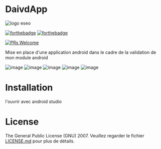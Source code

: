 # DaivdApp

![logo eseo](https://res.cloudinary.com/davidshbo/image/upload/v1618266961/eseo_logo.png)


[![forthebadge](https://forthebadge.com/images/badges/built-for-android.svg)](https://forthebadge.com)
[![forthebadge](http://forthebadge.com/images/badges/built-with-love.svg)](http://forthebadge.com)

[![PRs Welcome](https://img.shields.io/badge/PRs-welcome-brightgreen.svg?style=shields)](http://makeapullrequest.com)

Mise en place d'une application android dans le cadre de la validation de mon module android

![image](https://res.cloudinary.com/davidshbo/image/upload/c_scale,h_439/v1618847677/DavidApp/Screenshot_1618847084.png)
![image](https://res.cloudinary.com/davidshbo/image/upload/c_scale,h_439/v1618847677/DavidApp/Screenshot_1618847430.png)
![image](https://res.cloudinary.com/davidshbo/image/upload/c_scale,h_439/v1618848003/DavidApp/Screenshot_1618847126.png)
![image](https://res.cloudinary.com/davidshbo/image/upload/c_scale,h_439/v1618847677/DavidApp/Screenshot_1618847648.png)
![image](https://res.cloudinary.com/davidshbo/image/upload/c_scale,h_439/v1618847678/DavidApp/Screenshot_1618847423.png)

# Installation

l'ouvrir avec android studio

# License

The General Public License (GNU) 2007. Veuillez regarder le fichier [LICENSE.md](LICENSE.md) pour plus de détails.
